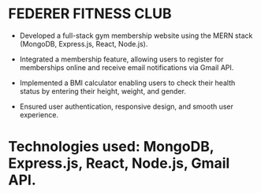 # FEDERER FITNESS CLUB

* Developed a full-stack gym membership website using the MERN stack (MongoDB, Express.js, React, Node.js).

* Integrated a membership feature, allowing users to register for memberships online and receive email notifications via Gmail API.

* Implemented a BMI calculator enabling users to check their health status by entering their height, weight, and gender.

* Ensured user authentication, responsive design, and smooth user experience.

# Technologies used: MongoDB, Express.js, React, Node.js, Gmail API.
